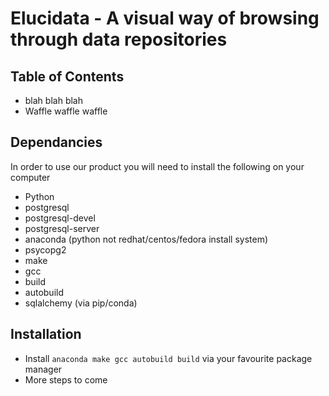 # Elucidata - A visual way of browsing through data repositories

## Table of Contents
- blah blah blah
- Waffle waffle waffle

## Dependancies
In order to use our product you will need to install the following on your computer
- Python
- postgresql
- postgresql-devel
- postgresql-server
- anaconda (python not redhat/centos/fedora install system)
- psycopg2
- make
- gcc
- build
- autobuild
- sqlalchemy (via pip/conda)

## Installation
* Install <code>anaconda make gcc autobuild build</code> via your favourite package manager
* More steps to come
